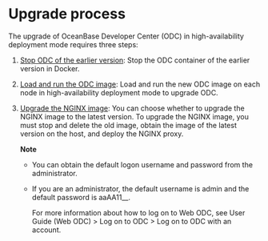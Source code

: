 Upgrade process 
====================================



The upgrade of OceanBase Developer Center (ODC) in high-availability deployment mode requires three steps:

1. [Stop ODC of the earlier version](2.ha-odc-stop-the-old-odc-version.md): Stop the ODC container of the earlier version in Docker.

   

2. [Load and run the ODC image](3.upgrade-load-and-run-ha-odc-images.md): Load and run the new ODC image on each node in high-availability deployment mode to upgrade ODC.

   

3. [Upgrade the NGINX image](4.upgrade-nginx-image.md): You can choose whether to upgrade the NGINX image to the latest version. To upgrade the NGINX image, you must stop and delete the old image, obtain the image of the latest version on the host, and deploy the NGINX proxy. 

   **Note**

   
   * You can obtain the default logon username and password from the administrator.

     
   
   * If you are an administrator, the default username is admin and the default password is aaAA11__.

     For more information about how to log on to Web ODC, see User Guide (Web ODC) \> Log on to ODC \> Log on to ODC with an account.
     
   

   
   








